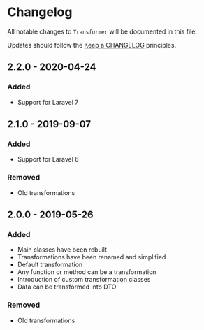# Changelog

All notable changes to `Transformer` will be documented in this file.

Updates should follow the [Keep a CHANGELOG](http://keepachangelog.com/) principles.

## 2.2.0 - 2020-04-24

### Added
- Support for Laravel 7


## 2.1.0 - 2019-09-07

### Added
- Support for Laravel 6

### Removed
- Old transformations


## 2.0.0 - 2019-05-26

### Added
- Main classes have been rebuilt
- Transformations have been renamed and simplified
- Default transformation
- Any function or method can be a transformation
- Introduction of custom transformation classes
- Data can be transformed into DTO

### Removed
- Old transformations
